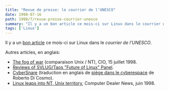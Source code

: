 ```yaml
---
title: "Revue de presse: le courrier de l'UNESCO"
date: 1998-07-16
path: 1998/7/revue-presse-courrier-unesco
summary: "Il y a un bon article ce mois-ci sur Linux dans le courrier de l'UNESCO."
tags: ['Linux']
---
```


<P>
Il y a un <A HREF="http://www.unesco.org/courier/fr/ligne/connex/connex_76.html">bon
article</A> ce mois-ci sur Linux dans le <EM>courrier de l'UNESCO</EM>.
</P>

<P>
Autres articles, en anglais:
</P>

<UL>

<LI><A HREF="http://www.cio.com/archive/071598_wars.html">The fog of war</A> (comparaison Unix / NT), CIO, 15 juillet 1998.
<LI><A HREF="http://www.svlug.org/events/future-199807-reviews.shtml">Reviews of SVLUG/Taos "Future of Linux" Panel</A>.
<LI><A HREF="http://www.netaction.org/msoft/cybersnare.html">CyberSnare</A> (traduction en anglais de <A HREF="http://www.mmedium.com/dossiers/piege">piège dans le cyberespace</A> de Roberto Di Cosmo).
<LI><A HREF="http://www.plesman.com/cdn/98june22/x1cd25.htm">Linux leaps into NT, Unix territory</A>, Computer Dealer News, juin 1998.
</UL>



